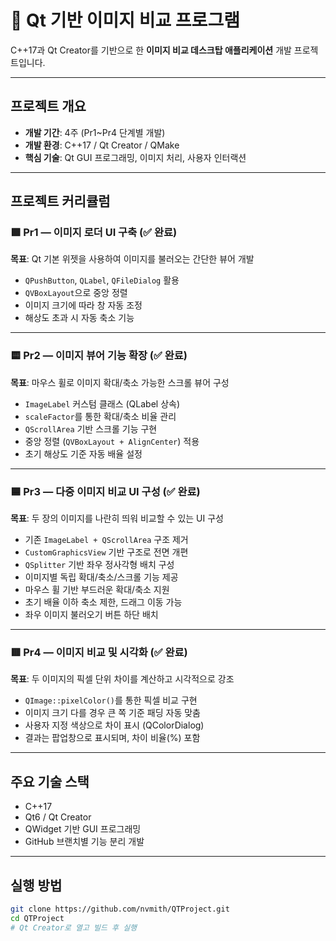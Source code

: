 # 📂 Qt 기반 이미지 비교 프로그램
C++17과 Qt Creator를 기반으로 한 **이미지 비교 데스크탑 애플리케이션** 개발 프로젝트입니다.

---

## 프로젝트 개요

- **개발 기간**: 4주 (Pr1~Pr4 단계별 개발)
- **개발 환경**: C++17 / Qt Creator / QMake
- **핵심 기술**: Qt GUI 프로그래밍, 이미지 처리, 사용자 인터랙션

---

## 프로젝트 커리큘럼

### 🟩 Pr1 — 이미지 로더 UI 구축 (✅ 완료)

**목표**: Qt 기본 위젯을 사용하여 이미지를 불러오는 간단한 뷰어 개발

- `QPushButton`, `QLabel`, `QFileDialog` 활용
- `QVBoxLayout`으로 중앙 정렬
- 이미지 크기에 따라 창 자동 조정
- 해상도 초과 시 자동 축소 기능

---

### 🟨 Pr2 — 이미지 뷰어 기능 확장 (✅ 완료)

**목표**: 마우스 휠로 이미지 확대/축소 가능한 스크롤 뷰어 구성

- `ImageLabel` 커스텀 클래스 (QLabel 상속)
- `scaleFactor`를 통한 확대/축소 비율 관리
- `QScrollArea` 기반 스크롤 기능 구현
- 중앙 정렬 (`QVBoxLayout + AlignCenter`) 적용
- 초기 해상도 기준 자동 배율 설정

---

### 🟦 Pr3 — 다중 이미지 비교 UI 구성 (✅ 완료)

**목표**: 두 장의 이미지를 나란히 띄워 비교할 수 있는 UI 구성

- 기존 `ImageLabel + QScrollArea` 구조 제거
- `CustomGraphicsView` 기반 구조로 전면 개편
- `QSplitter` 기반 좌우 정사각형 배치 구성
- 이미지별 독립 확대/축소/스크롤 기능 제공
- 마우스 휠 기반 부드러운 확대/축소 지원
- 초기 배율 이하 축소 제한, 드래그 이동 가능
- 좌우 이미지 불러오기 버튼 하단 배치

---

### 🟥 Pr4 — 이미지 비교 및 시각화 (✅ 완료)

**목표**: 두 이미지의 픽셀 단위 차이를 계산하고 시각적으로 강조

- `QImage::pixelColor()`를 통한 픽셀 비교 구현
- 이미지 크기 다를 경우 큰 쪽 기준 패딩 자동 맞춤
- 사용자 지정 색상으로 차이 표시 (QColorDialog)
- 결과는 팝업창으로 표시되며, 차이 비율(%) 포함

---

## 주요 기술 스택

- C++17
- Qt6 / Qt Creator
- QWidget 기반 GUI 프로그래밍
- GitHub 브랜치별 기능 분리 개발

---

## 실행 방법

```bash
git clone https://github.com/nvmith/QTProject.git
cd QTProject
# Qt Creator로 열고 빌드 후 실행
